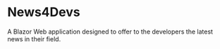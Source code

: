 # News4Devs
A Blazor Web application designed to offer to the developers the latest news in their field.
